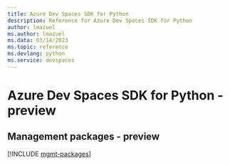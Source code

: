 ```yaml
---
title: Azure Dev Spaces SDK for Python
description: Reference for Azure Dev Spaces SDK for Python
author: lmazuel
ms.author: lmazuel
ms.data: 03/14/2023
ms.topic: reference
ms.devlang: python
ms.service: devspaces
---
```

# Azure Dev Spaces SDK for Python - preview

## Management packages - preview
[!INCLUDE [mgmt-packages](dev-spaces-mgmt-index.md)]